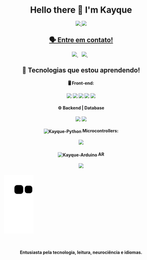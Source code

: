 <h1 align='center'>
  Hello there 👋 I'm Kayque
</h1>
<div align="center">
  <a href="https://github.com/DreamkitteXz">
  <img height="180em" src="https://github-readme-stats.vercel.app/api?username=DreamkitteXz&show_icons=true&theme=blue-green&include_all_commits=true&count_private=true"/>
  <img height="180em" src="https://github-readme-stats.vercel.app/api/top-langs/?username=DreamkitteXz&theme=blue-green&hide_langs_below=1"/>
</div>
<h2 align='center'>
 🗣️ Entre em contato!
</h2>

<p align='center'>
 
  <a href="https://www.linkedin.com/in/kayque-amado-2689b8225/">
    <img src="https://img.shields.io/badge/linkedin-%230077B5.svg?&style=for-the-badge&logo=linkedin&logoColor=white" />
  </a>&nbsp;&nbsp;
  <a href="https://www.instagram.com/kayque_sfa/">
    <img src="https://img.shields.io/badge/instagram-%23E4405F.svg?&style=for-the-badge&logo=instagram&logoColor=white" />        
  </a>&nbsp;&nbsp;
  
</p>
<h2 align='center'>
 🚀 Tecnologias que estou aprendendo!
</h2>
<h4 align='center'>
 🖥️ Front-end:
</h4>
<h4 align='center'>
<div>
   <a href="#" target="_blank"><img src="https://img.shields.io/badge/Dart-0175C2?style=for-the-badge&logo=dart&logoColor=white" target="_blank"></a>
  <a href="#" target="_blank"><img src="https://img.shields.io/badge/Flutter-02569B?style=for-the-badge&logo=flutter&logoColor=white" target="_blank"></a>
 	<a href="#" target="_blank"><img src="https://img.shields.io/badge/JavaScript-323330?style=for-the-badge&logo=javascript&logoColor=F7DF1E"></a>
 <a href="#" target="_blank"><img src="https://img.shields.io/badge/HTML5-E34F26?style=for-the-badge&logo=html5&logoColor=white" target="_blank"></a> 
  <a href = "#"><img src="https://img.shields.io/badge/CSS3-1572B6?style=for-the-badge&logo=css3&logoColor=white" target="_blank"></a>
</div>
</h4>
<h4 align='center'>
 ⚙️ Backend | Database
</h4>
<h4 align='center'>
  <div>
 <a href = "#"><img src="https://img.shields.io/badge/Python-3776AB?style=for-the-badge&logo=python&logoColor=white" target="_blank"></a>
 <a href = "#"><img src="https://img.shields.io/badge/firebase-ffca28?style=for-the-badge&logo=firebase&logoColor=black" target="_blank"></a>
</div>
</h4>
<h4 align='center'>
<img align="center" alt="Kayque-Python" height="20" width="20" src="https://cdn.icon-icons.com/icons2/159/PNG/256/arduino_22429.png"> Microcontrollers:
</h4>
<h4 align='center'>
  <div>
  <a href = "#"><img src="https://img.shields.io/badge/Arduino-00979D?style=for-the-badge&logo=Arduino&logoColor=white" target="_blank"></a>
  </div>
</h4>

<h4 align='center'>
 <div>
  <img align="center" alt="Kayque-Arduino" height="30" width="30" src="https://img.icons8.com/external-pseudo-solid-zulfa-mahendra/344/external-ar-metaverse-pseudo-solid-zulfa-mahendra.png"> AR
</h4>
<h4 align='center'>
<div>
   <a href = "#"><img src="https://img.shields.io/badge/Unity-100000?style=for-the-badge&logo=unity&logoColor=white" target="_blank"></a>
</div>
</h4>

  ![Snake animation](https://github.com/DreamkitteXz/DreamkitteXz/blob/output/github-contribution-grid-snake.svg)
  
</div><br/>
<h4 align='center'>
Entusiasta pela tecnologia, leitura, neurociência e idiomas.
</h4>
